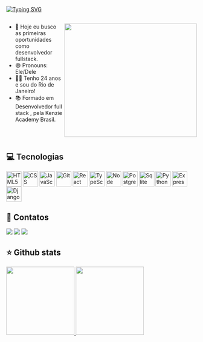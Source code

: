 [![Typing SVG](https://readme-typing-svg.herokuapp.com/?color=Black&size=35&left=true&vCenter=true&width=1000&lines=Olá!+Meu+nome+é+Lucas+Cruz!;Desenvolvedor+full+stack!;Este+é+o+meu+GitHub!;Seja+bem-vindo(a)!+:%29)](https://git.io/typing-svg)

##

<img  align="right" src="https://www.infowindtech.com/wp-content/themes/infowind/images/cover-image-svg.png"  background="transparent" height="300" width="350"/>

- 🎯 Hoje eu busco as primeiras oportunidades como desenvolvedor fullstack.
- 😄 Pronouns: Ele/Dele
- 👦🏻 Tenho 24 anos e sou do Rio de Janeiro!
- 📚 Formado em Desenvolvedor full stack , pela Kenzie Academy Brasil.

##



<div style="display: inline_block"><br>
<h2>💻 Tecnologias</h2> 
<img align="center" title="HTML5" height="40" width="40" src="https://cdn.jsdelivr.net/gh/devicons/devicon/icons/html5/html5-original.svg" />
<img align="center" title="CSS" height="40" width="40" src="https://cdn.jsdelivr.net/gh/devicons/devicon/icons/css3/css3-original.svg" />
<img align="center" title="JavaScript" height="40" width="40" src="https://cdn.jsdelivr.net/gh/devicons/devicon/icons/javascript/javascript-original.svg" />
<img align="center" title="Git" height="40" width="40" src="https://cdn.jsdelivr.net/gh/devicons/devicon/icons/git/git-original.svg" />
<img align="center" title="React JS" height="40" width="40" src="https://cdn.jsdelivr.net/gh/devicons/devicon/icons/react/react-original.svg" />
<img align="center" title="TypeScript" height="40" width="40" src="https://cdn.jsdelivr.net/gh/devicons/devicon/icons/typescript/typescript-original.svg" />
<img align="center" title="Node JS" height="40" width="40" src="https://cdn.jsdelivr.net/gh/devicons/devicon/icons/nodejs/nodejs-original.svg" />
<img align="center" title="PostgreSQL" height="40" width="40" src="https://cdn.jsdelivr.net/gh/devicons/devicon/icons/postgresql/postgresql-original.svg" />  
<img align="center" title="Sqlite" height="40" width="40" src="https://cdn.jsdelivr.net/gh/devicons/devicon/icons/sqlite/sqlite-original.svg" />
<img align="center" title="Python" height="40" width="40" src="https://cdn.jsdelivr.net/gh/devicons/devicon/icons/python/python-original.svg" />
<img align="center" title="Express" height="40" width="40" src="https://cdn.jsdelivr.net/gh/devicons/devicon/icons/express/express-original.svg" />
<img align="center" title="Django" height="40" width="40" src="https://cdn.jsdelivr.net/gh/devicons/devicon/icons/django/django-plain.svg" />   
</div>

##
<div>
<h2>📲 Contatos</h2>
<a href="https://www.instagram.com/olucasscruz/" target="_blank"><img src="https://img.shields.io/badge/-Instagram-%23E4405F?style=for-the-badge&logo=instagram&logoColor=white" target="_blank"></a>
<a href = "mailto:lucascruz0103@gmail.com"><img src="https://img.shields.io/badge/Gmail-D14836?style=for-the-badge&logo=gmail&logoColor=white" target="_blank"></a>
<a href="https://www.linkedin.com/in/lucascruzdesouza0103/" target="_blank"><img src="https://img.shields.io/badge/-LinkedIn-%230077B5?style=for-the-badge&logo=linkedin&logoColor=white" target="_blank"></a>   
</div>

##

<div>
<h2>⭐ Github stats</h2> 
<a href="https://github.com/LucasCruz0103">
<img height="180em" src="https://github-readme-stats.vercel.app/api/top-langs/?username=LucasCruz0103&layout=compact&langs_count=7&theme=dracula"/>
<img height="180em" src="https://github-readme-stats.vercel.app/api?username=LucasCruz0103&show_icons=true&theme=dracula&include_all_commits=true&count_private=truetheme=dracula"/>
</div>
  
 ##
  
